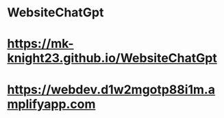 # WebsiteChatGpt

# https://mk-knight23.github.io/WebsiteChatGpt

# https://webdev.d1w2mgotp88i1m.amplifyapp.com
